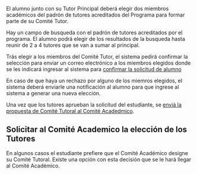 El alumno junto con su Tutor Principal deberá elegir dos miembros
académicos del padrón de tutores acreditados del Programa para formar
parte de su Comité Tutor.

Hay un campo de busqueda con el padrón de tutores acreditados por el programa.
El alumno podrá elegir de los resultados de la busqueda hasta reunir de 2 a 4 tutores que se van a sumar al principal.

Trás elegir a los miembros del Comité Tutor, el sistema pedirá confirmar la selección para enviar un correo electrónico
a los miembros elegidos donde se les indicará ingresar al sistema para [confirmar la solicitud de alumno](confirmar_de_ser_tutor.md)

En caso de que haya un rechazo por alguno de los miemros elegidos, el sistema deberá enviarle una notificación al alumno
para que ingrese al sistema a generar una nueva elección.

Una vez que los tutores aprueban la solicitud del estudiante, se [enviá la propuesta de Comité Tutoral al Comité Acadedmico](predictaminar_propuestas_de_comite_tutoral.md).

## Solicitar al Comité Academico la elección de los Tutores
En algunos casos el estudiante prefiere que el Comité Académico designe su Comité Tutoral.
Existe una opción con esta decisión que se le hará llegar al Comité Académico.
